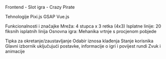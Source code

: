 Frontend - Slot igra - Crazy Pirate

Tehnologije
Pixi.js
GSAP
Vue.js

Funkcionalnosti i značajke
Mreža: 4 stupca x 3 retka (4x3)
Isplatne linije: 20 fiksnih isplatnih linija
Osnovna igra: Mehanika vrtnje s procjenom pobjede

Tipka za okretanje/zaustavljanje
Odabir iznosa klađenja
Stanje korisnika
Glavni izbornik uključujući postavke, informacije o igri i povijest rundi
Zvuk i animacije
